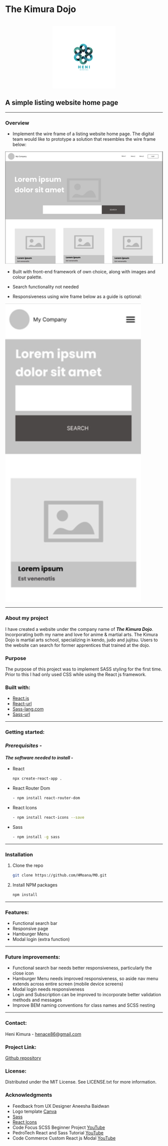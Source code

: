 # The Kimura Dojo

<!-- PROJECT LOGO -->
<br />
<div align="center">
  <a href="https://github.com/othneildrew/Best-README-Template">
    <img src="/src/assets/HeniLogo.png" alt="Logo" width="200" height="200">
  </a>
  </div>

<!-- ![HeniLogo](./src/assets/HeniLogo.png) -->

## A simple listing website home page

---

### **Overview**

- Implement the wire frame of a listing website home page. The digital team would like to prototype a solution that resembles the wire frame below:

![wireframe1](./src/assets/wireframe1.jpg)

- Built with front-end framework of own choice, along with images and colour palette.

- Search functionality not needed

- Responsiveness using wire frame below as a guide is optional:

![wireframe2](./src/assets/wireframe2.jpg)

---

### **About my project**

I have created a website under the company name of **_The Kimura Dojo_**. Incorporating both my name and love for anime & martial arts. The Kimura Dojo is martial arts school, specializing in kendo, judo and jujitsu. Users to the website can search for former apprentices that trained at the dojo.

### **Purpose**

The purpose of this project was to implement SASS styling for the first time. Prior to this I had only used CSS while using the React js framework.

### **Built with:**

- [React.js](https://img.shields.io/badge/React-20232A?style=for-the-badge&logo-react&logoColor=61DAFB "Reactjs")
- [React-url](https://reactjs.org/ "Reacturl")
- [Sass-lang.com](https://img.shields.io/badge/Sass-20232A?style=for-the-badge&logo-sass&logoColor=CF649A "Sasslangcom")
- [Sass-url](https://sass-lang.com/ "Sassurl")

---

### **Getting started:**

### _Prerequisites -_

#### _The software needed to install -_

- React

  ```sh
  npx create-react-app .
  ```

- React Router Dom

  ```sh
  - npm install react-router-dom
  ```

- React Icons

  ```sh
  - npm install react-icons --save
  ```

- Sass

  ```sh
  - npm install -g sass
  ```

---

### Installation

1. Clone the repo

   ```sh
   git clone https://github.com/HMoana/M0.git
   ```

2. Install NPM packages

   ```sh
   npm install
   ```

---

### **Features:**

- Functional search bar
- Responsive page
- Hamburger Menu
- Modal login (extra function)

---

### **Future improvements:**

- Functional search bar needs better responsiveness, particularly the close icon
- Hamburger Menu needs improved responsiveness, so aside nav menu extends across entire screen (mobile device screens)
- Modal login needs responsiveness
- Login and Subscription can be improved to incorporate better validation methods and messages
- Improve BEM naming conventions for class names and SCSS nesting

---

### **Contact:**

Heni Kimura - henace86@gmail.com

### **Project Link:**

[Github repository](https://github.com/HMoana/M0.git "Github repository")

### **License:**

Distributed under the MIT License. See LICENSE.txt for more information.

### **Acknowledgments**

- Feedback from UX Designer Aneesha Baidwan
- Logo template [Canva](https://www.canva.com/templates/ "Canva")
- [Sass](https://sass-lang.com/ "Sass")
- [React Icons](https://react-icons.github.io/react-icons/ "React Icons")
- Code Focus SCSS Beginner Project [YouTube](https://youtu.be/IWJB76KU1jc "YouTube")
- PedroTech React and Sass Tutorial [YouTube](https://youtu.be/kpcjSaRngg8 "YouTube")
- Code Commerce Custom React js Modal [YouTube](https://youtu.be/D5oswSO9y-k "YouTube")
